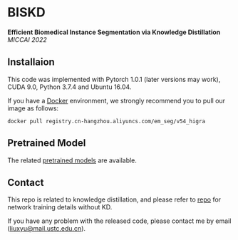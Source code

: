 # BISKD
**Efficient Biomedical Instance Segmentation via Knowledge Distillation**
*MICCAI 2022*


## Installaion
This code was implemented with Pytorch 1.0.1 (later versions may work), CUDA 9.0, Python 3.7.4 and Ubuntu 16.04. 

If you have a [Docker](https://www.docker.com/) environment, we strongly recommend you to pull our image as follows:

```shell
docker pull registry.cn-hangzhou.aliyuncs.com/em_seg/v54_higra
```
## Pretrained Model
The related [pretrained models](https://drive.google.com/drive/folders/1XigH3QVA1lVBcJUllcEpYonYACANisQB) are available.

## Contact
This repo is related to knowledge distillation, and please refer to [repo](https://github.com/weih527/Pixel-Embedded-Affinity) for network training details without KD. 

If you have any problem with the released code, please contact me by email (liuxyu@mail.ustc.edu.cn).

